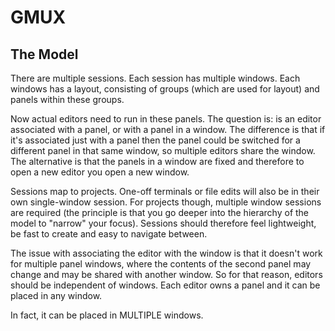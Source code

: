 # GMUX

## The Model

There are multiple sessions. Each session has multiple windows. Each windows has a layout, consisting of groups (which are used for layout) and panels within these groups.

Now actual editors need to run in these panels. The question is: is an editor associated with a panel, or with a panel in a window. The difference is that if it's associated just with a panel then the panel could be switched for a different panel in that same window, so multiple editors share the window. The alternative is that the panels in a window are fixed and therefore to open a new editor you open a new window.

Sessions map to projects. One-off terminals or file edits will also be in their own single-window session. For projects though, multiple window sessions are required (the principle is that you go deeper into the hierarchy of the model to "narrow" your focus). Sessions should therefore feel lightweight, be fast to create and easy to navigate between.

The issue with associating the editor with the window is that it doesn't work for multiple panel windows, where the contents of the second panel may change and may be shared with another window. So for that reason, editors should be independent of windows. Each editor owns a panel and it can be placed in any window.

In fact, it can be placed in MULTIPLE windows.
